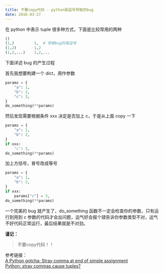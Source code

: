 ```yaml
---
title: 不要copy代码 - python尾逗号导致的bug
date: 2016-03-27
---
```



在 python 中表示 tuple 很多种方式，下面是比较常用的两种

```python
()
(1,)         1,  # 导致bug的尾逗号
(1,2)        1,2
(1,2,...)    1,2,...
```

下面详述 bug 的产生过程

首先我想要构建一个 dict，用作参数

```python
params = {
    "a": 1,
    "b": 2,
    "c": 3,
}
do_something(**params)
```

然后发现需要根据条件 xxx 决定是否加上 c，于是从上面 copy 一下

```python
params = {
    "a": 1,
    "b": 2,
}
if xxx:
    "c": 3,
do_something(**params)
```

加上方括号，冒号改成等号

```python
params = {
    "a": 1,
    "b": 2,
}
if xxx:
    params["c"] = 3,
do_something(**params)
```

一个完美的 bug 就产生了，do_something 函数不一定会检查你的参数，只有运行到用到 c 参数的代码才会出问题，运气好会报个错告诉你参数类型不对，运气不好代码正常运行，最后结果就是不对劲。


**谨记：** 

> 不要copy代码！！


参考链接：  
[A Python gotcha: Stray comma at end of simple assignment](http://stackoverflow.com/questions/11621289/a-python-gotcha-stray-comma-at-end-of-simple-assignment)  
[Python: stray commas cause tuples?](https://bradmontgomery.net/blog/python-stray-commas-cause-tuples/)  
